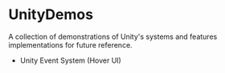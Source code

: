 # UnityDemos
A collection of demonstrations of Unity's systems and features implementations for future reference.

- Unity Event System (Hover UI)
